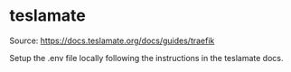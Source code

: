 teslamate
=========

Source: https://docs.teslamate.org/docs/guides/traefik

Setup the .env file locally following the instructions in the teslamate docs.

